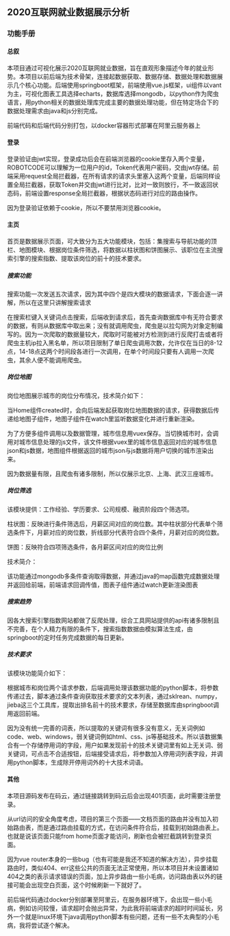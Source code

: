 ## 2020互联网就业数据展示分析

### 功能手册

#### 总叙

本项目通过可视化展示2020互联网就业数据，旨在直观形象描述今年的就业形势。本项目以前后端为技术骨架，连接起数据获取、数据存储、数据处理和数据展示几个核心功能。后端使用springboot框架，前端使用vue.js框架，ui组件以vant为主，可视化图表工具选择echarts，数据库选择mongodb，以python作为爬虫语言，用python相关的数据处理库完成主要的数据处理功能，但在特定场合下的数据处理需求由java和js分别完成。

前端代码和后端代码分别打包，以docker容器形式部署在阿里云服务器上

#### 登录

登录验证由jwt实现，登录成功后会在前端浏览器的cookie里存入两个变量，ROBOTCODE可以理解为一位用户的id，Token代表用户密码，交由jwt存储。前端采用request全局拦截器，在所有请求的请求头里塞入这两个变量，后端同样设置全局拦截器，获取Token并交由jwt进行比对，比对一致则放行，不一致返回状态码，前端设置response全局拦截器，根据状态码进行对应的路由操作。

因为登录验证依赖于cookie，所以不要禁用浏览器cookie。

#### 主页

首页是数据展示页面，可大致分为五大功能模块，包括：集搜索与导航功能的顶栏、地图模块、根据岗位条件筛选，将数据以柱状图和饼图展示、该职位在主流搜索引擎的搜索指数、提取该岗位的前十的技术要求。

##### 搜索功能

搜索功能一次发送五次请求，因为其中四个是四大模块的数据请求，下面会逐一讲解，所以在这里只讲解搜索请求

在搜索栏键入关键词点击搜索，后端收到请求后，首先查询数据库中有无符合要求的数据，有则从数据库中取出来；没有就调用爬虫，爬虫是以拉勾网为对象定制编写的。因为一次爬取的数据量较大，爬取时可能被对方检测到进行反爬打击或者将爬虫主机ip拉入黑名单，所以项目限制了单日爬虫调用次数，允许仅在当日的8-12点，14-18点这两个时间段各进行一次调用，在单个时间段只要有人调用一次爬虫，其余人便不能调用爬虫。

##### 岗位地图

岗位地图展示城市的岗位分布情况，技术简介如下：

当Home组件created时，会向后端发起获取岗位地图数据的请求，获得数据后传递给地图子组件，地图子组件在watch里监听数据变化并进行重新渲染。

为了方便多组件调用以及数据管理，城市信息用vuex保存。当切换城市时，会调用对城市信息处理的js文件，该文件根据vuex里的城市信息返回对应的城市信息json和js数据，地图组件根据返回的城市json与js数据将用户切换的城市渲染出来。

因为数据量有限，且爬虫有诸多限制，所以仅展示北京、上海、武汉三座城市。

##### 岗位筛选

该模块提供：工作经验、学历要求、公司规模、融资阶段四个筛选项。

柱状图：反映进行条件筛选后，月薪区间对应的岗位数。其中柱状部分代表单个筛选条件下，月薪对应的岗位数，折线部分代表符合四个条件，月薪对应的岗位数。

饼图：反映符合四项筛选条件，各月薪区间对应的岗位比例

技术简介：

该功能通过mongodb多条件查询取得数据，并通过java的map函数完成数据处理并返回给前端，前端请求回调传值，图表子组件通过watch更新渲染图表

##### 搜索趋势

因各大搜索引擎指数网站都做了反爬处理，综合工具网站提供的api有诸多限制且不完善，在个人精力有限的条件下，搜索指数数据由模拟算法生成，由springboot的定时任务完成数据的每日更新。

##### 技术要求

该模块功能简介如下：

根据城市和岗位两个请求参数，后端调用处理该数据功能的python脚本，将参数传递过去，脚本通过条件查询获取技术要求的文本列表，通过sklrean、numpy，jieba这三个工具库，提取出排名前十的技术要求，存储至数据库由springboot调用返回前端。

因为没有统一完善的词表，所以提取的关键词有很多没有意义，无关词例如code、web、windows，弱关键词例如html、css、js等基础技术。所以该数据集合有一个存储停用词的字段，用户如果发现前十的技术关键词里有如上无关词、弱关键词，可点击不合适按钮，后端接受请求后，将参数加入停用词列表字段，并调用python脚本，生成除开停用词外的十大技术词语。

#### 其他

本项目源码发布在码云，通过链接跳转到码云后会出现401页面，此时需要注册登录。

从url访问的安全角度考虑，项目的第三个页面——文档页面的路由并没有加入初始路由表，而是通过路由挂载的方式，在访问条件符合后，挂载到初始路由表上。也就是说该页面只能from home页面才能访问，刷新也会被拦截跳转到登录页面。

因为vue router本身的一些bug（也有可能是我还不知道的解决方法），异步挂载路由时，类似404、err这些公共的页面无法正常使用，所以本项目并未设置诸如404之类的表示请求错误的页面，加上异步路由一些小毛病，访问路由表以外的链接可能会出现空白页面，这个时候刷新一下就好了。

前后端代码通过docker分别部署至阿里云，在服务器环境下，会出现一些小毛病，例如访问较慢，请求超时会抛出异常，为此我将前端请求的超时时间延长，另外一个就是linux环境下java调用python脚本有些问题，还有一些不太典型的小毛病，我将尝试逐个解决。






